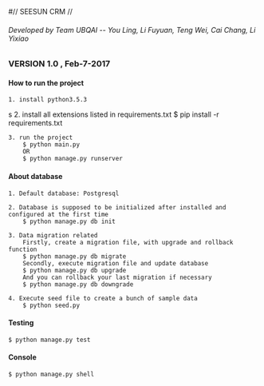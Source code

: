 #// SEESUN CRM //

###### Developed by Team UBQAI -- You Ling, Li Fuyuan, Teng Wei, Cai Chang, Li Yixiao

### VERSION 1.0 , Feb-7-2017 


#### How to run the project

	1. install python3.5.3
s
	2. install all extensions listed in requirements.txt
		$ pip install -r requirements.txt

	3. run the project
		$ python main.py
		OR
		$ python manage.py runserver

#### About database

	1. Default database: Postgresql

	2. Database is supposed to be initialized after installed and configured at the first time
		$ python manage.py db init

	3. Data migration related
		Firstly, create a migration file, with upgrade and rollback function
		$ python manage.py db migrate
		Secondly, execute migration file and update database
		$ python manage.py db upgrade
		And you can rollback your last migration if necessary
		$ python manage.py db downgrade

	4. Execute seed file to create a bunch of sample data
		$ python seed.py

#### Testing

	$ python manage.py test

#### Console

	$ python manage.py shell
